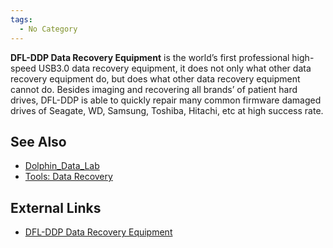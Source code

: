 ```yaml
---
tags:
  - No Category
---
```

**DFL-DDP Data Recovery Equipment** is the world’s first professional
high-speed USB3.0 data recovery equipment, it does not only what other
data recovery equipment do, but does what other data recovery equipment
cannot do. Besides imaging and recovering all brands’ of patient hard
drives, DFL-DDP is able to quickly repair many common firmware damaged
drives of Seagate, WD, Samsung, Toshiba, Hitachi, etc at high success
rate.

## See Also

* [Dolphin_Data_Lab](dolphin_data_lab.md)
* [Tools: Data Recovery](tools_data_recovery.md)

## External Links

* [DFL-DDP Data Recovery Equipment](https://www.dolphindatalab.com/product/dfl-data-dr-pro-usb-3-data-recovery-equipment/)
